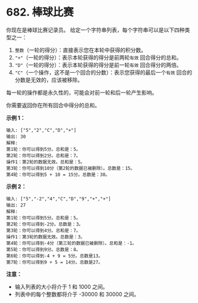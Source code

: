 # 682. 棒球比赛

你现在是棒球比赛记录员。
 给定一个字符串列表，每个字符串可以是以下四种类型之一：

1. `整数`（一轮的得分）：直接表示您在本轮中获得的积分数。
2. `"+"`（一轮的得分）：表示本轮获得的得分是前两轮`有效` 回合得分的总和。
3. `"D"`（一轮的得分）：表示本轮获得的得分是前一轮`有效` 回合得分的两倍。
4. `"C"`（一个操作，这不是一个回合的分数）：表示您获得的最后一个`有效` 回合的分数是无效的，应该被移除。

每一轮的操作都是永久性的，可能会对前一轮和后一轮产生影响。

你需要返回你在所有回合中得分的总和。

**示例 1：**

```()
输入: ["5","2","C","D","+"]
输出: 30
解释:
第1轮：你可以得到5分。总和是：5。
第2轮：你可以得到2分。总和是：7。
操作1：第2轮的数据无效。总和是：5。
第3轮：你可以得到10分（第2轮的数据已被删除）。总数是：15。
第4轮：你可以得到5 + 10 = 15分。总数是：30。
```

**示例 2：**

```()
输入: ["5","-2","4","C","D","9","+","+"]
输出: 27
解释:
第1轮：你可以得到5分。总和是：5。
第2轮：你可以得到-2分。总数是：3。
第3轮：你可以得到4分。总和是：7。
操作1：第3轮的数据无效。总数是：3。
第4轮：你可以得到-4分（第三轮的数据已被删除）。总和是：-1。
第5轮：你可以得到9分。总数是：8。
第6轮：你可以得到-4 + 9 = 5分。总数是13。
第7轮：你可以得到9 + 5 = 14分。总数是27。
```

**注意：**

- 输入列表的大小将介于 1 和 1000 之间。
- 列表中的每个整数都将介于 -30000 和 30000 之间。
